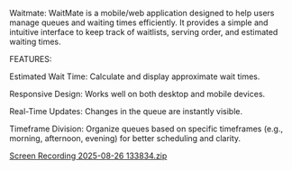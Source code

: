 Waitmate:
WaitMate is a mobile/web application designed to help users manage queues and waiting times efficiently. 
It provides a simple and intuitive interface to keep track of waitlists, serving order, and estimated waiting times.

FEATURES:

Estimated Wait Time: Calculate and display approximate wait times.

Responsive Design: Works well on both desktop and mobile devices.

Real-Time Updates: Changes in the queue are instantly visible.

Timeframe Division: Organize queues based on specific timeframes (e.g., morning, afternoon, evening) for better scheduling and clarity.


[Screen Recording 2025-08-26 133834.zip](https://github.com/user-attachments/files/21983631/Screen.Recording.2025-08-26.133834.zip)
